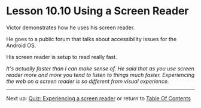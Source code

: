 # Lesson 10.10 Using a Screen Reader

Victor demonstrates how he uses his screen reader.

He goes to a public forum that talks about accessibility issues for the Android OS.

His screen reader is setup to read really fast. 

*It's actually faster than I can make sense of. He said that as you use screen reader more and more you tend to listen to things much faster. Experiencing the web on a screen reader is so different from visual experience.*

- - -
Next up: [Quiz: Experiencing a screen reader](ND024_Part2_Lesson10_11.md) or return to [Table Of Contents](./ND024_TableOfContents.md)

